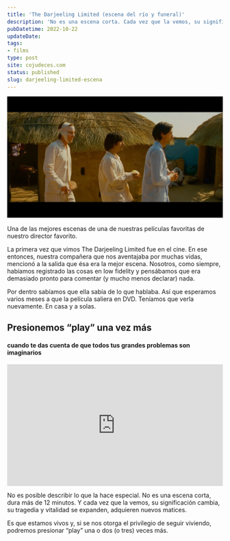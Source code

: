 ```yaml
---
title: 'The Darjeeling Limited (escena del río y funeral)'
description: 'No es una escena corta. Cada vez que la vemos, su significación cambia, su tragedia y vitalidad se expanden. Es que estamos vivos y, si se nos otorga el privilegio de seguir viviendo, podremos presionar “play” una o dos (o tres) veces más.'
pubDatetime: 2022-10-22
updateDate: 
tags:
- films
type: post
site: cojudeces.com
status: published
slug: darjeeling-limited-escena 
---
```

![](../../assets/images/2022/2022-10-The-Darjeeling-Limited-Escena-del-Rio-y-Funeral-min.webp)

Una de las mejores escenas de una de nuestras películas favoritas de nuestro director favorito.

La primera vez que vimos The Darjeeling Limited fue en el cine. En ese entonces, nuestra compañera que nos aventajaba por muchas vidas, mencionó a la salida que ésa era la mejor escena. Nosotros, como siempre, habíamos registrado las cosas en low fidelity y pensábamos que era demasiado pronto para comentar (y mucho menos declarar) nada.

Por dentro sabíamos que ella sabía de lo que hablaba. Así que esperamos varios meses a que la película saliera en DVD. Teníamos que verla nuevamente. En casa y a solas.

## Presionemos “play” una vez más
#### cuando te das cuenta de que todos tus grandes problemas son imaginarios
<div style="padding:56.25% 0 0 0;position:relative;"><iframe src="https://player.vimeo.com/video/763039755?badge=0&amp;autopause=0&amp;player_id=0&amp;app_id=58479" frameborder="0" allow="autoplay; fullscreen; picture-in-picture; clipboard-write" style="position:absolute;top:0;left:0;width:100%;height:100%;" title="Escena del Rio y Funeral.mp4"></iframe></div><script src="https://player.vimeo.com/api/player.js"></script>

No es posible describir lo que la hace especial. No es una escena corta, dura más de 12 minutos. Y cada vez que la vemos, su significación cambia, su tragedia y vitalidad se expanden, adquieren nuevos matices.

Es que estamos vivos y, si se nos otorga el privilegio de seguir viviendo, podremos presionar “play” una o dos (o tres) veces más.

